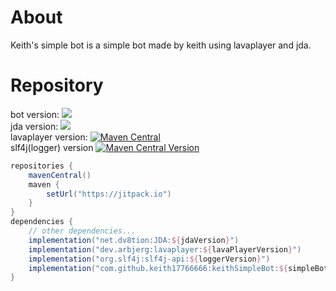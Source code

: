 # About
Keith's simple bot is a simple bot made by keith using lavaplayer and jda.
# Repository
bot version: [![](https://jitpack.io/v/keith17766666/keithSimpleBot.svg)](https://jitpack.io/#keith17766666/keithSimpleBot) <br>
jda version: [![](https://img.shields.io/maven-central/v/net.dv8tion/JDA?color=blue)](https://img.shields.io/maven-central/v/net.dv8tion/JDA?color=blue) <br>
lavaplayer version: [![Maven Central](https://img.shields.io/maven-central/v/dev.arbjerg/lavaplayer?versionPrefix=2)](https://central.sonatype.com/artifact/dev.arbjerg/lavaplayer) <br>
slf4j(logger) version [![Maven Central Version](https://img.shields.io/maven-central/v/org.slf4j/slf4j-api)](https://mvnrepository.com/artifact/org.slf4j/slf4j-api?repo=redhat-ga)
```gradle
repositories {
    mavenCentral()
    maven {
        setUrl("https://jitpack.io")
    }
}
dependencies {
    // other dependencies...
    implementation("net.dv8tion:JDA:${jdaVersion}")
    implementation("dev.arbjerg:lavaplayer:${lavaPlayerVersion}")
    implementation("org.slf4j:slf4j-api:${loggerVersion}")
    implementation("com.github.keith17766666:keithSimpleBot:${simpleBotVersion}")
}
```